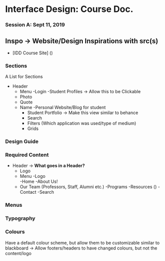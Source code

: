 # Interface Design: Course Doc.

### Session A: Sept 11, 2019
## Inspo -> Website/Design Inspirations with src(s)
- [IDD Course Site] ()
### Sections
A List for Sections 
- Header
  - Menu
  -Login
-Student Profiles -> Allow this to be Clickable
  - Photo 
  - Quote 
  - Name
  -Personal Website/Blog for student
     - Student Portfolio -> Make this view similar to behance
     - Search 
     - Filters (Which application was used/type of medium)
     - Grids
### Design Guide


### Required Content 
- Header -> **What goes in a Header?**
    - Logo 
    - Menu 
    -Logo  
    -Home
    -About Us!
    - Our Team (Professors, Staff, Alumni etc.)
    -Programs
    -Resources ()
    -Contact
    -Search 

### Menus

### Typography

### Colours
 Have a default colour scheme, but allow them to be customizable similar to blackboard 
 -> Allow footers/headers to have changed colours, but not the content/logo